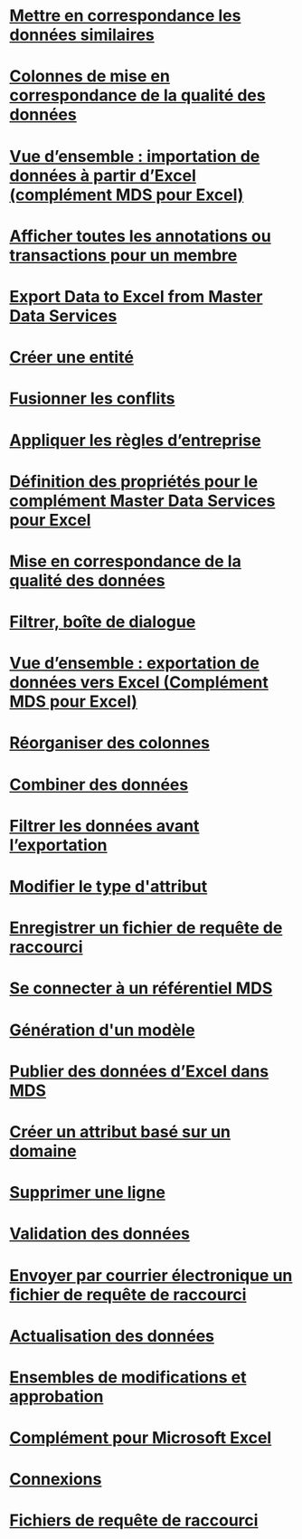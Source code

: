 # [Mettre en correspondance les données similaires](match-similar-data-mds-add-in-for-excel.md)
# [Colonnes de mise en correspondance de la qualité des données](data-quality-matching-columns-mds-add-in-for-excel.md)
# [Vue d’ensemble : importation de données à partir d’Excel (complément MDS pour Excel)](overview-importing-data-from-excel-mds-add-in-for-excel.md)
# [Afficher toutes les annotations ou transactions pour un membre](view-all-annotations-or-transactions-for-a-member-mds-add-in-for-excel.md)
# [Export Data to Excel from Master Data Services](export-data-to-excel-from-master-data-services.md)
# [Créer une entité](create-an-entity-mds-add-in-for-excel.md)
# [Fusionner les conflits](merge-conflicts-mds-add-in-for-excel.md)
# [Appliquer les règles d’entreprise](apply-business-rules-mds-add-in-for-excel.md)
# [Définition des propriétés pour le complément Master Data Services pour Excel](setting-properties-for-master-data-services-add-in-for-excel.md)
# [Mise en correspondance de la qualité des données](data-quality-matching-in-the-mds-add-in-for-excel.md)
# [Filtrer, boîte de dialogue](filter-dialog-box-mds-add-in-for-excel.md)
# [Vue d’ensemble : exportation de données vers Excel (Complément MDS pour Excel)](overview-exporting-data-to-excel-mds-add-in-for-excel.md)
# [Réorganiser des colonnes](reorder-columns-mds-add-in-for-excel.md)
# [Combiner des données](combine-data-mds-add-in-for-excel.md)
# [Filtrer les données avant l’exportation](filter-data-before-exporting-mds-add-in-for-excel.md)
# [Modifier le type d'attribut](change-the-attribute-type-mds-add-in-for-excel.md)
# [Enregistrer un fichier de requête de raccourci](save-a-shortcut-query-file-mds-add-in-for-excel.md)
# [Se connecter à un référentiel MDS](connect-to-an-mds-repository-mds-add-in-for-excel.md)
# [Génération d'un modèle](building-a-model-mds-add-in-for-excel.md)
# [Publier des données d’Excel dans MDS](import-data-from-excel-to-master-data-services-mds-add-in-for-excel.md)
# [Créer un attribut basé sur un domaine](create-a-domain-based-attribute-mds-add-in-for-excel.md)
# [Supprimer une ligne](delete-a-row-mds-add-in-for-excel.md)
# [Validation des données](validating-data-mds-add-in-for-excel.md)
# [Envoyer par courrier électronique un fichier de requête de raccourci](email-a-shortcut-query-file-mds-add-in-for-excel.md)
# [Actualisation des données](refreshing-data-mds-add-in-for-excel.md)
# [Ensembles de modifications et approbation](change-sets-and-approval-mds-add-in-for-excel.md)
# [Complément pour Microsoft Excel](master-data-services-add-in-for-microsoft-excel.md)
# [Connexions](connections-mds-add-in-for-excel.md)
# [Fichiers de requête de raccourci](shortcut-query-files-mds-add-in-for-excel.md)
